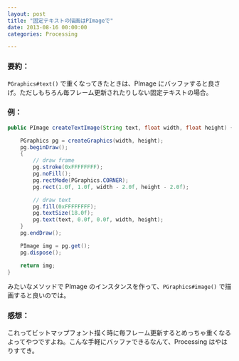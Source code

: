 ```yaml
---
layout: post
title: "固定テキストの描画はPImageで"
date: 2013-08-16 00:00:00
categories: Processing

---
```


### 要約：

`PGraphics#text()` で重くなってきたときは、PImage にバッファすると良さげ。ただしもちろん毎フレーム更新されたりしない固定テキストの場合。

### 例：

```java
public PImage createTextImage(String text, float width, float height) {

    PGraphics pg = createGraphics(width, height);
    pg.beginDraw();
    {
        // draw frame
        pg.stroke(0xFFFFFFFF);
        pg.noFill();
        pg.rectMode(PGraphics.CORNER);
        pg.rect(1.0f, 1.0f, width - 2.0f, height - 2.0f);

        // draw text
        pg.fill(0xFFFFFFFF);
        pg.textSize(18.0f);
        pg.text(text, 0.0f, 0.0f, width, height);
    }
    pg.endDraw();

    PImage img = pg.get();
    pg.dispose();

    return img;
}
```

みたいなメソッドで PImage のインスタンスを作って、`PGraphics#image()` で描画すると良いのでは。

### 感想：

これってビットマップフォント描く時に毎フレーム更新するとめっちゃ重くなるよってやつですよね。こんな手軽にバッファできるなんて、Processing はやはりすてき。